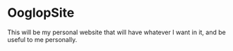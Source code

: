 # OoglopSite
This will be my personal website that will have whatever I want in it, and be useful to me personally.

